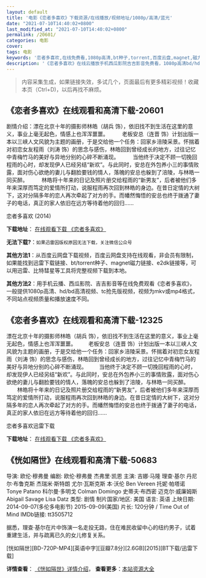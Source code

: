 ```yaml
---
layout: default
title: '电影《恋者多喜欢》下载资源/在线播放/视频地址/1080p/高清/蓝光'
date: "2021-07-10T14:40:02+0800"
last_modified_at: "2021-07-10T14:40:02+0800"
permalink: /20601/
categories: 电影
cover:
tags: 电影
keywords: '恋者多喜欢,在线免费看,1080p高清,bt种子,torrent,百度云盘,magnet,磁力链,迅雷下载资源'
description: '《恋者多喜欢》在线云播放手机西瓜影院吉吉影音免费看，1080p高清bd/hd未删减完整版和tc抢先枪版，mkv/mp4格式，附带bt/torrent种子、magnet/磁力链、百度云盘、网盘资源迅雷下载链接'
---
```


>内容采集生成，如果链接失效，多试几个，页面最后有更多精彩视频！收藏本页（Ctrl+D)，以后再找不麻烦。


## 《恋者多喜欢》在线观看和高清下载-20601

剧情介绍：漂在北京十年的摄影师林皓（胡兵 饰），依旧找不到生活在这里的意义，事业上毫无起色，情感上也浑浑噩噩。  　　老板安总（连晋 饰）计划出版一本以三峡人文风貌为主题的画册，于是交给他一个任务：回家乡涪陵采景。怀揣着对初恋女友程雨（刘涛 饰）的思念与感伤，林皓回到曾经成长的地方，过往记忆中青梅竹马的美好与异地分别的心碎不断涌现。  　　当他终于决定不顾一切挽回程雨的心时，却发现伊人已经另结“新欢”。与此同时，安总在外包养小三的事情败露，面对伤心欲绝的妻儿与翻脸要钱的情人，落魄的安总也躲到了涪陵，与林皓一同买醉。  　　林皓将十年来的日记及照片册交给程雨的“新男友”，后者被他们多年来深厚而笃定的爱情所打动，说服程雨再次回到林皓的身边。在昔日定情的大树下，这对分隔多年的恋人再次牵起了对方的手。而幡然悔悟的安总也终于拨通了妻子的电话，真正的家人依旧在远方等待着他的回归……


恋者多喜欢 (2014)

**下载地址**： [在线观看下载 《恋者多喜欢》](https://www.btbtdy.me/btdy/dy1784.html) 


**无法下载?**：`如果迅雷因版权原因无法下载，关注微信公众号 `

**其他方法1**：从百度云网盘下载视频，百度云网盘支持在线观看，非会员有限制，如果能找到迅雷下载链接、bt/torrent种子、magnet磁力链接、e2dk链接等，可以用迅雷、比特彗星等工具将完整视频下载到本地。

**其他方法2**：用手机云播、西瓜影院、吉吉影音等在线免费观看《恋者多喜欢》，一般提供1080p高清、hd/bd高清视频、tc抢先版视频，视频为mkv或mp4格式，不同站点视频质量和播放速度不同。


## 《恋者多喜欢》在线观看和高清下载-12325

漂在北京十年的摄影师林皓（胡兵 饰），依旧找不到生活在这里的意义，事业上毫无起色，情感上也浑浑噩噩。 　　老板安总（连晋 饰）计划出版一本以三峡人文风貌为主题的画册，于是交给他一个任务：回家乡涪陵采景。怀揣着对初恋女友程雨（刘涛 饰）的思念与感伤，林皓回到曾经成长的地方，过往记忆中青梅竹马的美好与异地分别的心碎不断涌现。 　　当他终于决定不顾一切挽回程雨的心时，却发现伊人已经另结“新欢”。与此同时，安总在外包养小三的事情败露，面对伤心欲绝的妻儿与翻脸要钱的情人，落魄的安总也躲到了涪陵，与林皓一同买醉。 　　林皓将十年来的日记及照片册交给程雨的“新男友&rdquo;，后者被他们多年来深厚而笃定的爱情所打动，说服程雨再次回到林皓的身边。在昔日定情的大树下，这对分隔多年的恋人再次牵起了对方的手。而幡然悔悟的安总也终于拨通了妻子的电话，真正的家人依旧在远方等待着他的回归……


恋者多喜欢迅雷下载

**下载地址**： [在线观看下载 《恋者多喜欢》](https://www.993dy.com//vod-detail-id-20387.html) 


## 《恍如隔世》在线观看和高清下载-50683

导演: 欧伦·穆弗曼 编剧: 欧伦·穆弗曼 杰弗里·凯恩 主演: 吉娜·马隆 理查·基尔 丹尼尔·布鲁克斯 杰瑞米·斯特朗 尤尔·瓦斯克斯 本·沃伦 Ben Vereen 托妮·帕塔诺 Tonye Patano 科尔曼·多明戈 Colman Domingo 史蒂夫·布西密 迈克尔·威廉姆斯 Abigail Savage Lisa Datz 类型: 剧情 制片国家/地区: 美国 语言: 英语 上映日期: 2014-09-07(多伦多电影节) 2015-09-09(美国) 片长: 120分钟 / Time Out of Mind IMDb链接: tt3505712

据悉，理查·基尔在片中饰演一名走投无路，住在难民收留中心的纽约男子，试着重建生活，并与疏离已久的女儿修复关系。


[恍如隔世][BD-720P-MP4][英语中字][豆瓣7.8分][2.6GB][2015][BT下载/迅雷下载]

**详情查看**： [《恍如隔世》详情介绍](/movie/50683/)， **查看更多**：[本站资源大全](/movie/t/all/)

